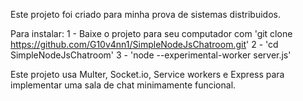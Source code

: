 
Este projeto foi criado para minha prova de sistemas distribuidos.

Para instalar:
    1 - Baixe o projeto para seu computador com 'git clone https://github.com/G10v4nn1/SimpleNodeJsChatroom.git'
    2 - 'cd SimpleNodeJsChatroom'
    3 - 'node --experimental-worker server.js'

Este projeto usa Multer, Socket.io, Service workers e Express para implementar uma sala de chat 
minimamente funcional.